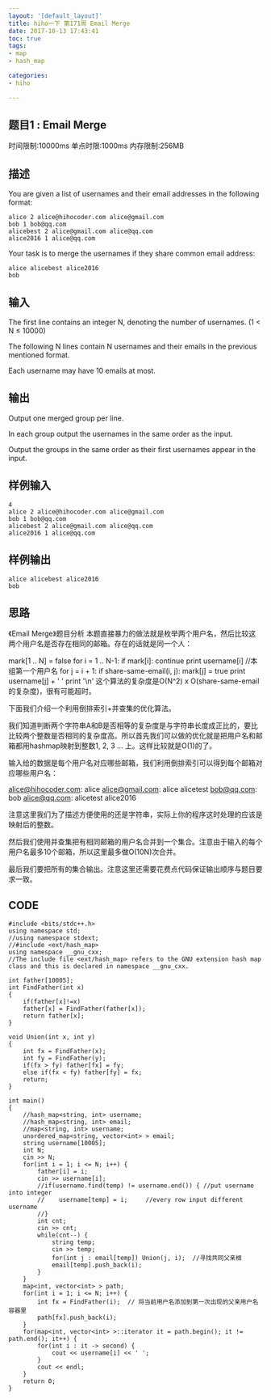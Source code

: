 ```yaml
---
layout: '[default_layout]'   
title: hiho一下 第171周 Email Merge             
date: 2017-10-13 17:43:41  
toc: true                  
tags:                        
- map
- hash_map

categories:                  
- hiho

---
```


## 题目1 : Email Merge
时间限制:10000ms
单点时限:1000ms
内存限制:256MB

## 描述
You are given a list of usernames and their email addresses in the following format:

    alice 2 alice@hihocoder.com alice@gmail.com
    bob 1 bob@qq.com
    alicebest 2 alice@gmail.com alice@qq.com
    alice2016 1 alice@qq.com

<!--more-->

Your task is to merge the usernames if they share common email address:

    alice alicebest alice2016
    bob

## 输入
The first line contains an integer N, denoting the number of usernames. (1 < N ≤ 10000)

The following N lines contain N usernames and their emails in the previous mentioned format.

Each username may have 10 emails at most.

## 输出
Output one merged group per line.

In each group output the usernames in the same order as the input.

Output the groups in the same order as their first usernames appear in the input.

## 样例输入
    4
    alice 2 alice@hihocoder.com alice@gmail.com
    bob 1 bob@qq.com
    alicebest 2 alice@gmail.com alice@qq.com
    alice2016 1 alice@qq.com 

## 样例输出
    alice alicebest alice2016
    bob 

## 思路
《Email Merge》题目分析
本题直接暴力的做法就是枚举两个用户名，然后比较这两个用户名是否存在相同的邮箱。存在的话就是同一个人：

mark[1 .. N] = false
for i = 1 .. N-1:
    if mark[i]:
        continue
    print username[i] //本组第一个用户名
    for j = i + 1:
        if share-same-email(i, j):
            mark[j] = true
            print username[j] + ' '
    print '\n'
这个算法的复杂度是O(N^2) x O(share-same-email的复杂度)，很有可能超时。

下面我们介绍一个利用倒排索引+并查集的优化算法。

我们知道判断两个字符串A和B是否相等的复杂度是与字符串长度成正比的，要比比较两个整数是否相同的复杂度高。所以首先我们可以做的优化就是把用户名和邮箱都用hashmap映射到整数1, 2, 3 ... 上。这样比较就是O(1)的了。

输入给的数据是每个用户名对应哪些邮箱，我们利用倒排索引可以得到每个邮箱对应哪些用户名：

alice@hihocoder.com: alice 
alice@gmail.com: alice alicetest 
bob@qq.com: bob 
alice@qq.com: alicetest alice2016

注意这里我们为了描述方便使用的还是字符串，实际上你的程序这时处理的应该是映射后的整数。

然后我们使用并查集把有相同邮箱的用户名合并到一个集合。注意由于输入的每个用户名最多10个邮箱，所以这里最多做O(10N)次合并。

最后我们要把所有的集合输出。注意这里还需要花费点代码保证输出顺序与题目要求一致。

## CODE
```
#include <bits/stdc++.h>
using namespace std;
//using namespace stdext;
//#include <ext/hash_map>
using namespace __gnu_cxx;
//The include file <ext/hash_map> refers to the GNU extension hash map class and this is declared in namespace __gnu_cxx.

int father[10005];
int FindFather(int x)
{
    if(father[x]!=x)
    father[x] = FindFather(father[x]);
    return father[x];
}

void Union(int x, int y)
{
    int fx = FindFather(x);
    int fy = FindFather(y);
    if(fx > fy) father[fx] = fy;
    else if(fx < fy) father[fy] = fx;
    return;
}

int main()
{
    //hash_map<string, int> username;
    //hash_map<string, int> email;
    //map<string, int> username;
    unordered_map<string, vector<int> > email;
    string username[10005];
    int N;
    cin >> N;
    for(int i = 1; i <= N; i++) {
        father[i] = i;
        cin >> username[i];
        //if(username.find(temp) != username.end()) { //put username into integer
        //    username[temp] = i;     //every row input different username
        //}
        int cnt;
        cin >> cnt;
        while(cnt--) {
            string temp;
            cin >> temp;
            for(int j : email[temp]) Union(j, i);  //寻找共同父亲根
            email[temp].push_back(i);
        }
    }
    map<int, vector<int> > path;
    for(int i = 1; i <= N; i++) {
        int fx = FindFather(i);  // 将当前用户名添加到第一次出现的父亲用户名容器里
        path[fx].push_back(i);
    }
    for(map<int, vector<int> >::iterator it = path.begin(); it != path.end(); it++) {
        for(int i : it -> second) {
            cout << username[i] << ' ';
        }
        cout << endl;
    }
    return 0;
}
```



